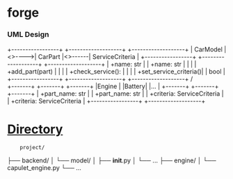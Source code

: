 # forge


<h3>UML Design</h3>

+-----------------+       +-------------------+        +-------------------+
|   CarModel     |<>---->|    CarPart        |<>------| ServiceCriteria   |
+-----------------+       +-------------------+        +-------------------+
| +name: str     |       | +name: str        |        |                   |
| +add_part(part) |       |                   |        | +check_service(): |
|                 |       | +set_service_criteria()|  |   bool            |
+-----------------+       +-------------------+        +-------------------+
                         /            \
            +-------+  +-------+  +-------+
            |Engine |  |Battery|  |...    |
            +-------+  +-------+  +-------+
            | +part_name: str  |  | +part_name: str |
            | +criteria: ServiceCriteria |  | +criteria: ServiceCriteria |
            +-----------------+  +-------------------+




<h1><a href="./backend/">Directory</a></h1>

<p>

        project/
├── backend/
│   └── model/
│       ├── __init__.py
│       └── ...
├── engine/
│   └── capulet_engine.py
└── ...

</p>